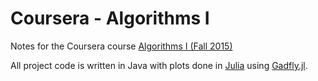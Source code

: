 Coursera - Algorithms I
=======================

Notes for the Coursera course [Algorithms I (Fall 2015)](https://www.coursera.org/course/algs4partI)

All project code is written in Java with plots done in [Julia](julialang.org)
using [Gadfly.jl](http://gadflyjl.org/).

